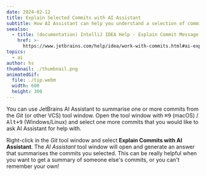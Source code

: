 ```yaml
---
date: 2024-02-12
title: Explain Selected Commits with AI Assistant
subtitle: How AI Assistant can help you understand a selection of commits
seealso:
  - title: (documentation) IntelliJ IDEA Help - Explain Commit Message
    href: >-
      https://www.jetbrains.com/help/idea/work-with-commits.html#ai-explain-commit
topics:
  - ai
author: hs
thumbnail: ./thumbnail.png
animatedGif:
  file: ./tip.webm
  width: 600
  height: 300
---
```


You can use JetBrains AI Assistant to summarise one or more commits from the _Git_ (or other VCS) tool window. Open the tool window with <kbd>⌘9</kbd> (macOS) / <kbd>Alt+9</kbd> (Windows/Linux) and select one more commits that you would like to ask AI Assistant for help with.

Right-click in the _Git_ tool window and select **Explain Commits with AI Assistant**. The _AI Assistant_ tool window will open and generate an answer that summarises the commits you selected. This can be really helpful when you want to get a summary of someone else's commits, or you can't remember your own!
